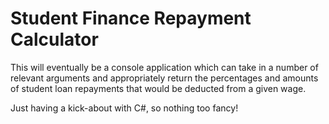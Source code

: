 # Student Finance Repayment Calculator

This will eventually be a console application which can take in a number of relevant arguments and appropriately return the percentages and amounts of student loan repayments that would be deducted from a given wage.

Just having a kick-about with C#, so nothing too fancy!
